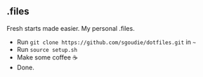 ## .files
Fresh starts made easier. My personal .files.

- Run `git clone https://github.com/sgoudie/dotfiles.git` in `~`
- Run `source setup.sh`
- Make some coffee ☕️
- Done.
